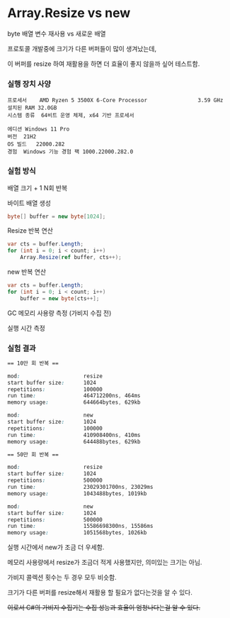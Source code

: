 # Array.Resize vs new

byte 배열 변수 재사용 vs 새로운 배열



프로토콜 개발중에 크기가 다른 버퍼들이 많이 생겨났는데,

이 버퍼를 resize 하여 재활용을 하면 더 효율이 좋지 않을까 싶어 테스트함.



### 실행 장치 사양

```
프로세서	AMD Ryzen 5 3500X 6-Core Processor                3.59 GHz
설치된 RAM	32.0GB
시스템 종류	64비트 운영 체제, x64 기반 프로세서

에디션	Windows 11 Pro
버전	21H2
OS 빌드	22000.282
경험	Windows 기능 경험 팩 1000.22000.282.0
```



### 실험 방식

배열 크기 + 1 N회 반복

바이트 배열 생성

```csharp
byte[] buffer = new byte[1024];
```

Resize 반복 연산

```csharp
var cts = buffer.Length;
for (int i = 0; i < count; i++)
    Array.Resize(ref buffer, cts++);
```

new 반복 연산

```csharp
var cts = buffer.Length;
for (int i = 0; i < count; i++)
    buffer = new byte[cts++];
```

GC 메모리 사용량 측정 (가비지 수집 전)

실행 시간 측정

### 실험 결과

```css
== 10만 회 반복 ==

mod:                    resize
start buffer size:      1024
repetitions:            100000
run time:               464712200ns, 464ms
memory usage:           644664bytes, 629kb

mod:                    new
start buffer size:      1024
repetitions:            100000
run time:               410908400ns, 410ms
memory usage:           644488bytes, 629kb

== 50만 회 반복 ==

mod:                    resize
start buffer size:      1024
repetitions:            500000
run time:               23029301700ns, 23029ms
memory usage:           1043488bytes, 1019kb

mod:                    new
start buffer size:      1024
repetitions:            500000
run time:               15586698300ns, 15586ms
memory usage:           1051568bytes, 1026kb
```

실행 시간에서 new가 조금 더 우세함.

메모리 사용량에서 resize가 조금더 적게 사용했지만, 의미있는 크기는 아님.

가비지 콜렉션 횟수는 두 경우 모두 비슷함.



크기가 다른 버퍼를 resize해서 재활용 할 필요가 없다는것을 알 수 있다.



~~이로서 C#의 가비지 수집기는 수집 성능과 효율이 엄청나다는걸 알 수 있다.~~
